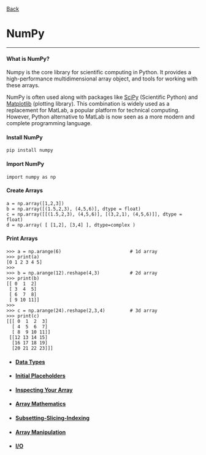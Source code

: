 [Back](../libraries.md)

# NumPy
---

#### What is NumPy?
Numpy is the core library for scientific computing in Python. It provides a high-performance multidimensional array object, and tools for working with these arrays. 

NumPy is often used along with packages like [SciPy](scipy.md) (Scientific Python) and [Matplotlib](matplotlib.md)  (plotting library). This combination is widely used as a replacement for MatLab, a popular platform for technical computing. However, Python alternative to MatLab is now seen as a more modern and complete programming language.

#### Install NumPy
~~~~
pip install numpy
~~~~

#### Import NumPy
~~~~
import numpy as np
~~~~

#### Create Arrays
~~~~
a = np.array([1,2,3])
b = np.array([(1.5,2,3), (4,5,6)], dtype = float)
c = np.array([[(1.5,2,3), (4,5,6)], [(3,2,1), (4,5,6)]], dtype = float)
d = np.array( [ [1,2], [3,4] ], dtype=complex )
~~~~

#### Print Arrays
~~~~
>>> a = np.arange(6)                         # 1d array
>>> print(a)
[0 1 2 3 4 5]
>>>
>>> b = np.arange(12).reshape(4,3)           # 2d array
>>> print(b)
[[ 0  1  2]
 [ 3  4  5]
 [ 6  7  8]
 [ 9 10 11]]
>>>
>>> c = np.arange(24).reshape(2,3,4)         # 3d array
>>> print(c)
[[[ 0  1  2  3]
  [ 4  5  6  7]
  [ 8  9 10 11]]
 [[12 13 14 15]
  [16 17 18 19]
  [20 21 22 23]]]
~~~~

- #### [Data Types](numpy/data_types.md)

- #### [Initial Placeholders](numpy/initial_placeholders.md)

- #### [Inspecting Your Array](numpy/inspecting_your_array.md)

- #### [Array Mathematics](numpy/array_mathematics.md)

- #### [Subsetting-Slicing-Indexing](numpy/subsetiing_slicing_indexing.md)

- #### [Array Manipulation](numpy/array_manipulation.md)

- #### [I/O](numpy/i_o.md)